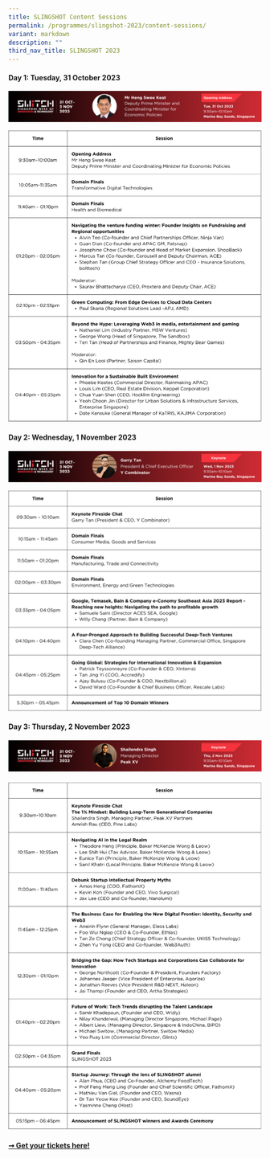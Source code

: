 ```yaml
---
title: SLINGSHOT Content Sessions
permalink: /programmes/slingshot-2023/content-sessions/
variant: markdown
description: ""
third_nav_title: SLINGSHOT 2023
---
```

#### Day 1: Tuesday, 31 October 2023

![2023 SWITCH Opening Address by Mr Heng Swee Keat](/images/2023/Banners/2023_switch_leaderboard_dpm_heng_(728x90)_v2.png)

![](/images/2023%20agenda%20(slingshot%20day%201)%20-%20as%20of%202%20oct%202023%20(4).png)

#### Day 2: Wednesday, 1 November 2023

![2023 SWITCH Leaderboard Banner Garry Tan, CEO, Y Combinator](/images/2023/Banners/2023_switch_leaderboard_garry%20tan%20(728x90)_v2.png)

![](/images/2023%20agenda%20(slingshot%20day%202)%20-%20as%20of%202%20oct%202023.png)


#### Day 3: Thursday, 2 November 2023

![2023 SWITCH Leaderboard Banner Shailendra Singh, MD, Peak XV](/images/2023/Banners/2023_switch_leaderboard_shailendra%20singh%20(728x90)_v2.png)

![](/images/2023%20agenda%20(slingshot%20day%203)%20-%20as%20of%202%20oct%202023.png)


#### [➞ Get your tickets here!](/register)
